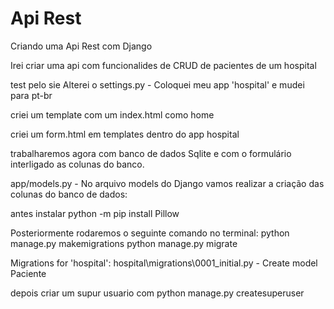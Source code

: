 # Api Rest

 Criando uma Api Rest com Django

 Irei criar uma api com funcionalides de CRUD de pacientes de um hospital
 
 test pelo sie
 Alterei o settings.py - Coloquei meu app 'hospital' e mudei para pt-br

 criei um template com um index.html como home

 criei um form.html em templates dentro do app hospital

trabalharemos agora com banco de dados Sqlite e com o formulário interligado as colunas do banco.

app/models.py - No arquivo models do Django vamos realizar a criação das colunas do banco de dados:

antes instalar python -m pip install Pillow

Posteriormente rodaremos o seguinte comando no terminal: python manage.py makemigrations
python manage.py migrate

Migrations for 'hospital':
  hospital\migrations\0001_initial.py
    - Create model Paciente

depois criar um supur usuario com python manage.py createsuperuser
